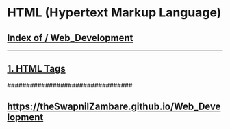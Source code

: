 # HTML (Hypertext Markup Language)

##  <a href="https://theswapnilzambare.github.io/Web_Development/">Index of / Web_Development</a>
<hr>



##  <a href="https://theswapnilzambare.github.io/Web_Development/HTML/HTML_Tags/">1. HTML Tags</a>



#################################


## <a href="https://theswapnilzambare.github.io/Web_Development">https://theSwapnilZambare.github.io/Web_Development</a> 
